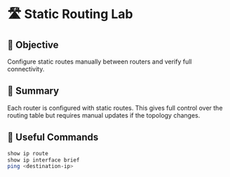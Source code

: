 # 🛣️ Static Routing Lab

## 🎯 Objective
Configure static routes manually between routers and verify full connectivity.

## 🧠 Summary
Each router is configured with static routes. This gives full control over the routing table but requires manual updates if the topology changes.

## 🧾 Useful Commands
```bash
show ip route
show ip interface brief
ping <destination-ip>
